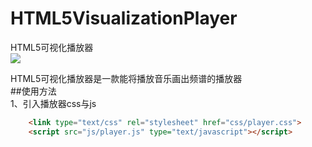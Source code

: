 # HTML5VisualizationPlayer
HTML5可视化播放器
<br>
![](https://poppinrubo.github.io/HTML5VisualizationPlayer/images/demo.gif)  

HTML5可视化播放器是一款能将播放音乐画出频谱的播放器
<br>
##使用方法
<br>
1、引入播放器css与js
```html
    <link type="text/css" rel="stylesheet" href="css/player.css">
    <script src="js/player.js" type="text/javascript"></script>
```
